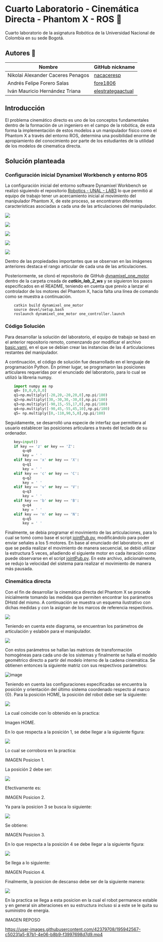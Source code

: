 # Cuarto Laboratorio - Cinemática Directa - Phantom X - ROS :robot: 
 
Cuarto laboratorio de la asignatura Robótica de la Universidad Nacional de Colombia en su sede Bogotá. 
 
## Autores :busts_in_silhouette: 
 



|               Nombre               |GitHub nickname| 
|------------------------------------|---------------| 
|  Nikolai Alexander Caceres Penagos |[nacaceresp](https://github.com/nacaceresp)| 
|     Andrés Felipe Forero Salas     |[fore1806](https://github.com/fore1806)| 
|  Iván Mauricio Hernández Triana    |[elestrategaactual](https://github.com/elestrategaactual)|

## Introducción

El problema cinemático directo es uno de los conceptos fundamentales dentro de la formación de un ingeniero en el campo de la robótica, de esta forma la implementación de estos modelos a un manipulador físico como el Phantom X a través del entorno ROS, determina una posibilidad enorme de apropiamiento del conocimiento por parte de los estudiantes de la utilidad de los modelos de cinematica directa.

## Solución planteada

### Configuración inicial Dynamixel Workbench y entorno ROS

La configuración inicial del entorno software Dynamixel Workbench se realizó siguiendo el repositorio [Robotics - UNAL - LAB3](https://github.com/fegonzalez7/rob_unal_clase3.git) lo que permitió al equipo de trabajo tener un acercamiento inicial al movimiento del manipulador Phantom X, de este proceso, se encontraron diferentes características asociadas a cada una de las articulaciones del manipulador.

![](https://github.com/fore1806/Laboratorio-4-Rob/blob/master/DIAGRAMAS-IMAGENES/DYNAMIXEL/m1.jpeg)

![](https://github.com/fore1806/Laboratorio-4-Rob/blob/master/DIAGRAMAS-IMAGENES/DYNAMIXEL/m2.jpeg)

![](https://github.com/fore1806/Laboratorio-4-Rob/blob/master/DIAGRAMAS-IMAGENES/DYNAMIXEL/m3.jpeg)

![](https://github.com/fore1806/Laboratorio-4-Rob/blob/master/DIAGRAMAS-IMAGENES/DYNAMIXEL/m4.jpeg)

![](https://github.com/fore1806/Laboratorio-4-Rob/blob/master/DIAGRAMAS-IMAGENES/DYNAMIXEL/m5.jpeg)

Dentro de las propiedades importantes que se observan en las imágenes anteriores destaca el rango articular de cada una de las articulaciones.

Posteriormente, se clonó el repositorio de GitHub [dynamixel_one_motor](https://github.com/fegonzalez7/dynamixel_one_motor.git) dentro de la carpeta creada de ***catkin_lab_2_ws*** y se siguieron los pasos especificados en el README, teniendo en cuenta que previo a lanzar el controlador de los motores del Phantom X, hacia falta una línea de comando como se muestra a continuación.

```
    catkin build dynamixel_one_motor
    source devel/setup.bash
    roslaunch dynamixel_one_motor one_controller.launch
```

### Código Solución

Para desarrollar la solución del laboratorio, el equipo de trabajo se basó en el anterior repositorio remoto, comenzando por modificar el archivo [basic.yaml](https://github.com/fegonzalez7/dynamixel_one_motor/blob/master/config/basic.yaml), en el que se debian crear las instancias de las 4 articulaciones restantes del manipulador.

A continuación, el código de solución fue desarrollado en el lenguaje de programación Python. En primer lugar, se programaron las posiciones articulares requeridas por el enunciado del laboratorio, para lo cual se utilizó la libreria numpy.

```python
    import numpy as np
    q0= [0,0,0,0,0]
    q1=np.multiply([-20,20,-20,20,0],np.pi/180)
    q2=np.multiply([30,-30,30,-30,0],np.pi/180)
    q3=np.multiply([-90,15,-55,17,0],np.pi/180)
    q4=np.multiply([-90,45,-55,45,10],np.pi/180)
    q5= np.multiply([0,-110,90,5,0],np.pi/180)    
```

Seguidamente, se desarrolló una especie de interfaz que permitiera al usuario establecer las posiciones articulares a través del teclado de su ordenador.


```python
    key=input()
    if key == 'z' or key == 'Z':
        q=q0
        key = ' '
    elif key == 'x' or key == 'X':
        q=q1
        key = ' '
    elif key == 'c' or key == 'C':
        q=q2
        key = ' '
    elif key == 'v' or key == 'V':
        q=q3
        key = ' '
    elif key == 'b' or key == 'B':
        q=q4
        key = ' '
    elif key == 'n' or key == 'N':
        q=q5
        key = ' '   
```

Finalmente, se debia programar el movimiento de las articulaciones, para lo cual se tomó como base el script [jointPub.py](https://github.com/fegonzalez7/dynamixel_one_motor/blob/master/scripts/jointPub.py), modificándolo para poder enviar señales a los 5 motores. En base al enunciado del laboratorio, en el que se pedia realizar el movimiento de manera secuencial, se debió utilizar la estructura 5 veces, añadiendo el siguiente motor en cada iteración como puede observarse en el script [jointPub.py](https://github.com/fore1806/Laboratorio-4-Rob/blob/master/catkin_lab_2_ws/src/dynamixel_one_motor/scripts/jointPub.py). En este archivo, adicionalmente, se redujo la velocidad del sistema para realizar el movimiento de manera más pausada.

### Cinemática directa 

Con el fin de desarrollar la cinemática directa del Phantom X se procede inicialmente tomando las medidas que permiten encontrar los parámetros DHstd del mismo. A continuación se muestra un esquema ilustrativo con dichas medidas y con la asignan de los marcos de referencia respectivos.

![](https://github.com/fore1806/Laboratorio-4-Rob/blob/master/DIAGRAMAS-IMAGENES/ParametrosDH/ParametrosRobot.png)

Teniendo en cuenta este diagrama, se encuentran los parámetros de articulación y eslabón para el manipulador.

![](https://github.com/fore1806/Laboratorio-4-Rob/blob/master/DIAGRAMAS-IMAGENES/ParametrosDH/ParametrosDH.png)

Con estos parámetros se hallan las matrices de transformación homogéneas para cada uno de los sistemas y finalmente se halla el modelo geométrico directo a partir del modelo interno de la cadena cinemática. Se obtienen entonces la siguiente matriz con sus respectivos parámetros:

![image](https://user-images.githubusercontent.com/42379708/195934418-88b45a6b-1f6f-451c-bf1a-78fff993ad99.png)

Teniendo en cuenta las configuraciones especificadas se encuentra la posición y orientación del último sistema coordenado respecto al marco {0}. Para la posición HOME, la posición del robot debe ser la siguiente:

![](https://github.com/fore1806/Laboratorio-4-Rob/blob/master/DIAGRAMAS-IMAGENES/Posiciones/Home.jpg)

La cual coincide con lo obtenido en la practica:

Imagen HOME. 

En lo que respecta a la posición 1, se debe llegar a la siguiente figura:

![](https://github.com/fore1806/Laboratorio-4-Rob/blob/master/DIAGRAMAS-IMAGENES/Posiciones/Posicion1.jpg)

Lo cual se corrobora en la practica:

IMAGEN Posicion 1. 

La posición 2 debe ser:

![](https://github.com/fore1806/Laboratorio-4-Rob/blob/master/DIAGRAMAS-IMAGENES/Posiciones/Posicion2.jpg)

Efectivamente es:

IMAGEN Posicion 2. 

Ya para la posicion 3 se busca lo siguiente:

![](https://github.com/fore1806/Laboratorio-4-Rob/blob/master/DIAGRAMAS-IMAGENES/Posiciones/Posicion3.jpg)

Se obtiene:

IMAGEN Posicion 3. 

En lo que respecta a la posición 4 se debe llegar a la siguiente figura:

![](https://github.com/fore1806/Laboratorio-4-Rob/blob/master/DIAGRAMAS-IMAGENES/Posiciones/Posicion4.jpg)

Se llega a lo siguiente:

IMAGEN Posicion 4. 

Finalmente, la posicion de descanso debe ser de la siguiente manera:

![](https://github.com/fore1806/Laboratorio-4-Rob/blob/master/DIAGRAMAS-IMAGENES/Posiciones/Recogida.jpg)

En la practica se llega a esta posicion en la cual el robot permanece estable y en general sin alteraciones en su estructura incluso si a este se le quita su suministro de energia. 

IMAGEN REPOSO

https://user-images.githubusercontent.com/42379708/195942567-c50231a5-87b1-4e06-b8b9-f3997698d7d9.mp4







